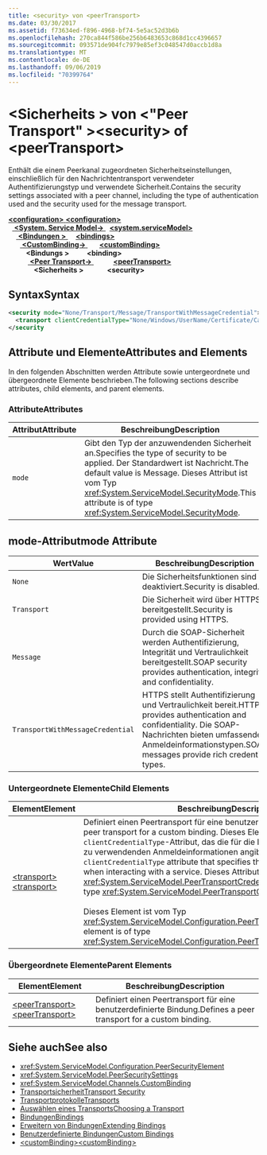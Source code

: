 ```yaml
---
title: <security> von <peerTransport>
ms.date: 03/30/2017
ms.assetid: f73634ed-f896-4968-bf74-5e5ac52d3b6b
ms.openlocfilehash: 270ca844f586be256b6483653c868d1cc4396657
ms.sourcegitcommit: 093571de904fc7979e85ef3c048547d0accb1d8a
ms.translationtype: MT
ms.contentlocale: de-DE
ms.lasthandoff: 09/06/2019
ms.locfileid: "70399764"
---
```

# <a name="security-of-peertransport"></a><span data-ttu-id="d01ba-102">\<Sicherheits > von \<"Peer Transport" ></span><span class="sxs-lookup"><span data-stu-id="d01ba-102">\<security> of \<peerTransport></span></span>
<span data-ttu-id="d01ba-103">Enthält die einem Peerkanal zugeordneten Sicherheitseinstellungen, einschließlich für den Nachrichtentransport verwendeter Authentifizierungstyp und verwendete Sicherheit.</span><span class="sxs-lookup"><span data-stu-id="d01ba-103">Contains the security settings associated with a peer channel, including the type of authentication used and the security used for the message transport.</span></span>  
  
<span data-ttu-id="d01ba-104">[ **\<configuration>** ](../configuration-element.md)</span><span class="sxs-lookup"><span data-stu-id="d01ba-104">[**\<configuration>**](../configuration-element.md)</span></span>\
<span data-ttu-id="d01ba-105">&nbsp;&nbsp;[ **\<System. Service Model->** ](system-servicemodel.md)</span><span class="sxs-lookup"><span data-stu-id="d01ba-105">&nbsp;&nbsp;[**\<system.serviceModel>**](system-servicemodel.md)</span></span>\
<span data-ttu-id="d01ba-106">&nbsp;&nbsp;&nbsp;&nbsp;[ **\<Bindungen >** ](bindings.md)</span><span class="sxs-lookup"><span data-stu-id="d01ba-106">&nbsp;&nbsp;&nbsp;&nbsp;[**\<bindings>**](bindings.md)</span></span>\
<span data-ttu-id="d01ba-107">&nbsp;&nbsp;&nbsp;&nbsp;&nbsp;&nbsp;[ **\<CustomBinding->** ](custombinding.md)</span><span class="sxs-lookup"><span data-stu-id="d01ba-107">&nbsp;&nbsp;&nbsp;&nbsp;&nbsp;&nbsp;[**\<customBinding>**](custombinding.md)</span></span>\
<span data-ttu-id="d01ba-108">&nbsp;&nbsp;&nbsp;&nbsp;&nbsp;&nbsp;&nbsp;&nbsp; **\<Bindungs >** </span><span class="sxs-lookup"><span data-stu-id="d01ba-108">&nbsp;&nbsp;&nbsp;&nbsp;&nbsp;&nbsp;&nbsp;&nbsp;**\<binding>**</span></span>\
<span data-ttu-id="d01ba-109">&nbsp;&nbsp;&nbsp;&nbsp;&nbsp;&nbsp;&nbsp;&nbsp;&nbsp;&nbsp;[ **\<Peer Transport->** ](peertransport.md)</span><span class="sxs-lookup"><span data-stu-id="d01ba-109">&nbsp;&nbsp;&nbsp;&nbsp;&nbsp;&nbsp;&nbsp;&nbsp;&nbsp;&nbsp;[**\<peerTransport>**](peertransport.md)</span></span>\
<span data-ttu-id="d01ba-110">&nbsp;&nbsp;&nbsp;&nbsp;&nbsp;&nbsp;&nbsp;&nbsp;&nbsp;&nbsp;&nbsp;&nbsp; **\<Sicherheits >**</span><span class="sxs-lookup"><span data-stu-id="d01ba-110">&nbsp;&nbsp;&nbsp;&nbsp;&nbsp;&nbsp;&nbsp;&nbsp;&nbsp;&nbsp;&nbsp;&nbsp;**\<security>**</span></span>  
  
## <a name="syntax"></a><span data-ttu-id="d01ba-111">Syntax</span><span class="sxs-lookup"><span data-stu-id="d01ba-111">Syntax</span></span>  
  
```xml  
<security mode="None/Transport/Message/TransportWithMessageCredential">
  <transport clientCredentialType="None/Windows/UserName/Certificate/CardSpace" />
</security
```  
  
## <a name="attributes-and-elements"></a><span data-ttu-id="d01ba-112">Attribute und Elemente</span><span class="sxs-lookup"><span data-stu-id="d01ba-112">Attributes and Elements</span></span>  
 <span data-ttu-id="d01ba-113">In den folgenden Abschnitten werden Attribute sowie untergeordnete und übergeordnete Elemente beschrieben.</span><span class="sxs-lookup"><span data-stu-id="d01ba-113">The following sections describe attributes, child elements, and parent elements.</span></span>  
  
### <a name="attributes"></a><span data-ttu-id="d01ba-114">Attribute</span><span class="sxs-lookup"><span data-stu-id="d01ba-114">Attributes</span></span>  
  
|<span data-ttu-id="d01ba-115">Attribut</span><span class="sxs-lookup"><span data-stu-id="d01ba-115">Attribute</span></span>|<span data-ttu-id="d01ba-116">Beschreibung</span><span class="sxs-lookup"><span data-stu-id="d01ba-116">Description</span></span>|  
|---------------|-----------------|  
|`mode`|<span data-ttu-id="d01ba-117">Gibt den Typ der anzuwendenden Sicherheit an.</span><span class="sxs-lookup"><span data-stu-id="d01ba-117">Specifies the type of security to be applied.</span></span> <span data-ttu-id="d01ba-118">Der Standardwert ist Nachricht.</span><span class="sxs-lookup"><span data-stu-id="d01ba-118">The default value is Message.</span></span> <span data-ttu-id="d01ba-119">Dieses Attribut ist vom Typ <xref:System.ServiceModel.SecurityMode>.</span><span class="sxs-lookup"><span data-stu-id="d01ba-119">This attribute is of type <xref:System.ServiceModel.SecurityMode>.</span></span>|  
  
## <a name="mode-attribute"></a><span data-ttu-id="d01ba-120">mode-Attribut</span><span class="sxs-lookup"><span data-stu-id="d01ba-120">mode Attribute</span></span>  
  
|<span data-ttu-id="d01ba-121">Wert</span><span class="sxs-lookup"><span data-stu-id="d01ba-121">Value</span></span>|<span data-ttu-id="d01ba-122">Beschreibung</span><span class="sxs-lookup"><span data-stu-id="d01ba-122">Description</span></span>|  
|-----------|-----------------|  
|`None`|<span data-ttu-id="d01ba-123">Die Sicherheitsfunktionen sind deaktiviert.</span><span class="sxs-lookup"><span data-stu-id="d01ba-123">Security is disabled.</span></span>|  
|`Transport`|<span data-ttu-id="d01ba-124">Die Sicherheit wird über HTTPS bereitgestellt.</span><span class="sxs-lookup"><span data-stu-id="d01ba-124">Security is provided using HTTPS.</span></span>|  
|`Message`|<span data-ttu-id="d01ba-125">Durch die SOAP-Sicherheit werden Authentifizierung, Integrität und Vertraulichkeit bereitgestellt.</span><span class="sxs-lookup"><span data-stu-id="d01ba-125">SOAP security provides authentication, integrity and confidentiality.</span></span>|  
|`TransportWithMessageCredential`|<span data-ttu-id="d01ba-126">HTTPS stellt Authentifizierung und Vertraulichkeit bereit.</span><span class="sxs-lookup"><span data-stu-id="d01ba-126">HTTPS provides authentication and confidentiality.</span></span> <span data-ttu-id="d01ba-127">Die SOAP-Nachrichten bieten umfassende Anmeldeinformationstypen.</span><span class="sxs-lookup"><span data-stu-id="d01ba-127">SOAP messages provide rich credential types.</span></span>|  
  
### <a name="child-elements"></a><span data-ttu-id="d01ba-128">Untergeordnete Elemente</span><span class="sxs-lookup"><span data-stu-id="d01ba-128">Child Elements</span></span>  
  
|<span data-ttu-id="d01ba-129">Element</span><span class="sxs-lookup"><span data-stu-id="d01ba-129">Element</span></span>|<span data-ttu-id="d01ba-130">Beschreibung</span><span class="sxs-lookup"><span data-stu-id="d01ba-130">Description</span></span>|  
|-------------|-----------------|  
|[<span data-ttu-id="d01ba-131">\<transport></span><span class="sxs-lookup"><span data-stu-id="d01ba-131">\<transport></span></span>](transport-of-peertransport.md)|<span data-ttu-id="d01ba-132">Definiert einen Peertransport für eine benutzerdefinierte Bindung.</span><span class="sxs-lookup"><span data-stu-id="d01ba-132">Defines a peer transport for a custom binding.</span></span> <span data-ttu-id="d01ba-133">Dieses Element enthält ein `clientCredentialType`-Attribut, das die für die Interaktion mit einem Dienst zu verwendenden Anmeldeinformationen angibt.</span><span class="sxs-lookup"><span data-stu-id="d01ba-133">This element has a `clientCredentialType` attribute that specifies the credentials to be used when interacting with a service.</span></span> <span data-ttu-id="d01ba-134">Dieses Attribut ist vom Typ <xref:System.ServiceModel.PeerTransportCredentialType>.</span><span class="sxs-lookup"><span data-stu-id="d01ba-134">This attribute is of type <xref:System.ServiceModel.PeerTransportCredentialType>.</span></span><br /><br /> <span data-ttu-id="d01ba-135">Dieses Element ist vom Typ <xref:System.ServiceModel.Configuration.PeerTransportSecurityElement>.</span><span class="sxs-lookup"><span data-stu-id="d01ba-135">This element is of type <xref:System.ServiceModel.Configuration.PeerTransportSecurityElement>.</span></span>|  
  
### <a name="parent-elements"></a><span data-ttu-id="d01ba-136">Übergeordnete Elemente</span><span class="sxs-lookup"><span data-stu-id="d01ba-136">Parent Elements</span></span>  
  
|<span data-ttu-id="d01ba-137">Element</span><span class="sxs-lookup"><span data-stu-id="d01ba-137">Element</span></span>|<span data-ttu-id="d01ba-138">Beschreibung</span><span class="sxs-lookup"><span data-stu-id="d01ba-138">Description</span></span>|  
|-------------|-----------------|  
|[<span data-ttu-id="d01ba-139">\<peerTransport></span><span class="sxs-lookup"><span data-stu-id="d01ba-139">\<peerTransport></span></span>](peertransport.md)|<span data-ttu-id="d01ba-140">Definiert einen Peertransport für eine benutzerdefinierte Bindung.</span><span class="sxs-lookup"><span data-stu-id="d01ba-140">Defines a peer transport for a custom binding.</span></span>|  
  
## <a name="see-also"></a><span data-ttu-id="d01ba-141">Siehe auch</span><span class="sxs-lookup"><span data-stu-id="d01ba-141">See also</span></span>

- <xref:System.ServiceModel.Configuration.PeerSecurityElement>
- <xref:System.ServiceModel.PeerSecuritySettings>
- <xref:System.ServiceModel.Channels.CustomBinding>
- [<span data-ttu-id="d01ba-142">Transportsicherheit</span><span class="sxs-lookup"><span data-stu-id="d01ba-142">Transport Security</span></span>](../../../wcf/feature-details/transport-security.md)
- [<span data-ttu-id="d01ba-143">Transportprotokolle</span><span class="sxs-lookup"><span data-stu-id="d01ba-143">Transports</span></span>](../../../wcf/feature-details/transports.md)
- [<span data-ttu-id="d01ba-144">Auswählen eines Transports</span><span class="sxs-lookup"><span data-stu-id="d01ba-144">Choosing a Transport</span></span>](../../../wcf/feature-details/choosing-a-transport.md)
- [<span data-ttu-id="d01ba-145">Bindungen</span><span class="sxs-lookup"><span data-stu-id="d01ba-145">Bindings</span></span>](../../../wcf/bindings.md)
- [<span data-ttu-id="d01ba-146">Erweitern von Bindungen</span><span class="sxs-lookup"><span data-stu-id="d01ba-146">Extending Bindings</span></span>](../../../wcf/extending/extending-bindings.md)
- [<span data-ttu-id="d01ba-147">Benutzerdefinierte Bindungen</span><span class="sxs-lookup"><span data-stu-id="d01ba-147">Custom Bindings</span></span>](../../../wcf/extending/custom-bindings.md)
- [<span data-ttu-id="d01ba-148">\<customBinding></span><span class="sxs-lookup"><span data-stu-id="d01ba-148">\<customBinding></span></span>](custombinding.md)
